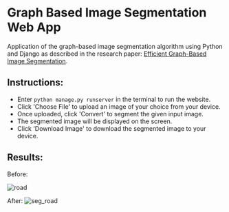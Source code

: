 # Graph Based Image Segmentation Web App
Application of the graph-based image segmentation algorithm using Python and Django as described in the research paper: [Efficient Graph-Based Image Segmentation](https://cs.brown.edu/people/pfelzens/papers/seg-ijcv.pdf).  
## Instructions:
* Enter `python manage.py runserver` in the terminal to run the website.
* Click 'Choose File' to upload an image of your choice from your device.
* Once uploaded, click 'Convert' to segment the given input image.
* The segmented image will be displayed on the screen.
* Click 'Download Image' to download the segmented image to your device.
## Results:
Before:

![road](https://github.com/Viyer533/graph-image-segmentation/assets/92812168/509a14e2-116f-47e2-9020-29c05fc19134)

After:
![seg_road](https://github.com/Viyer533/graph-image-segmentation/assets/92812168/59166c9f-6294-47fe-8c62-722522b0807a)
